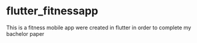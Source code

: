# flutter_fitnessapp
This is a fitness mobile app were created in flutter in order to complete my bachelor paper
